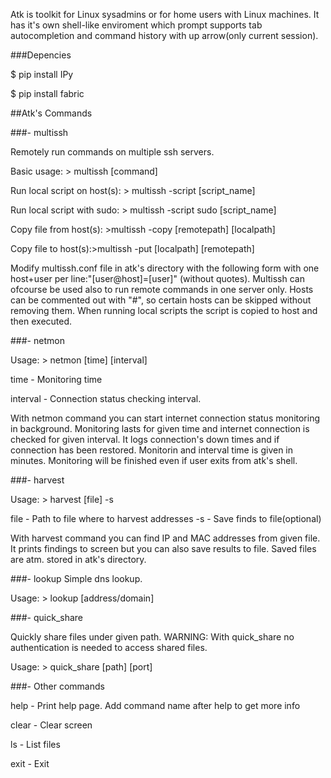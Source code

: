 Atk is toolkit for Linux sysadmins or for home users with Linux machines. It has it's own shell-like enviroment which prompt supports tab autocompletion and command history with up arrow(only current session).

###Depencies

$ pip install IPy

$ pip install fabric


##Atk's Commands

###- multissh

Remotely run commands on multiple ssh servers.

Basic usage: &gt; multissh [command]

Run local script on host(s): &gt; multissh -script [script_name]

Run local script with sudo: &gt; multissh -script sudo [script_name]

Copy file from host(s): &gt;multissh -copy [remotepath] [localpath]

Copy file to host(s):&gt;multissh -put [localpath] [remotepath]

Modify multissh.conf file in atk's directory with the following form with one host+user per line:"[user@host]=[user]" (without quotes).
Multissh can ofcourse be used also to run remote commands in one server only. Hosts can be commented out with "#", so certain hosts can be skipped without removing them. When running local scripts the script is copied to host and then executed. 

###- netmon

Usage: &gt; netmon [time]  [interval]

time - Monitoring time

interval - Connection status checking interval.

With netmon command you can start internet connection status monitoring in background. Monitoring lasts for given time and internet connection is checked for given interval. It logs connection's down times and if connection has been restored. Monitorin and interval time is given in minutes. Monitoring will be finished even if user exits from atk's shell.

###- harvest

Usage: &gt; harvest  [file] -s

file - Path to file where to harvest addresses
-s - Save finds to file(optional)

With harvest command you can find IP and MAC addresses from given file. It prints findings to screen but you can also save results to file. Saved files are atm. stored in atk's directory.

###- lookup
Simple dns lookup.

Usage: &gt; lookup [address/domain]

###- quick_share

Quickly share files under given path. WARNING: With quick_share no authentication is needed to access shared files.

Usage: &gt; quick_share [path] [port]


###- Other commands

help - Print help page. Add command name after help to get more info

clear - Clear screen

ls - List files

exit - Exit
